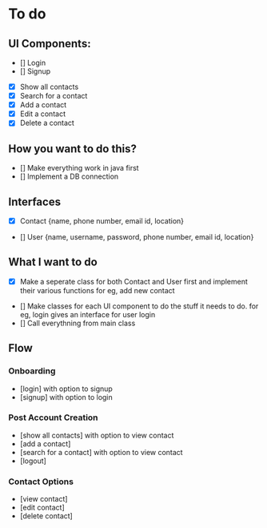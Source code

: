 # To do

## UI Components:

- [] Login
- [] Signup
- [x] Show all contacts
- [x] Search for a contact
- [x] Add a contact
- [x] Edit a contact
- [x] Delete a contact

## How you want to do this?

- [] Make everything work in java first
- [] Implement a DB connection

## Interfaces

- [x] Contact {name, phone number, email id, location}
- [] User {name, username, password, phone number, email id, location}

## What I want to do

- [x] Make a seperate class for both Contact and User first and implement their various functions for eg, add new contact
- [] Make classes for each UI component to do the stuff it needs to do. for eg, login gives an interface for user login
- [] Call everythning from main class

## Flow

### Onboarding
- [login] with option to signup
- [signup] with option to login

### Post Account Creation
- [show all contacts] with option to view contact
- [add a contact]
- [search for a contact] with option to view contact
- [logout]

### Contact Options
- [view contact]
- [edit contact]
- [delete contact]


